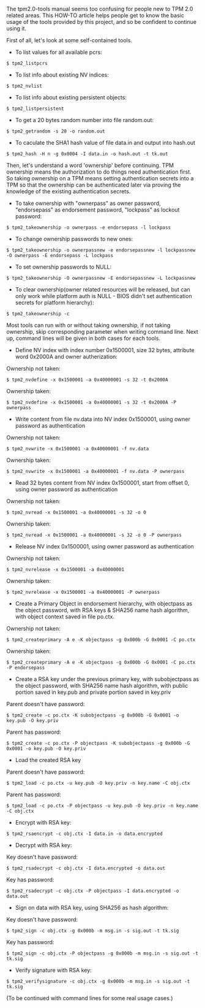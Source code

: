 The tpm2.0-tools manual seems too confusing for people new to TPM 2.0 related areas. This HOW-TO article helps people get to know the basic usage of the tools provided by this project, and so be confident to continue using it.

First of all, let's look at some self-contained tools.

* To list values for all available pcrs:

`$ tpm2_listpcrs`

* To list info about existing NV indices:

`$ tpm2_nvlist`

* To list info about existing persistent objects:

`$ tpm2_listpersistent`

* To get a 20 bytes random number into file random.out:

`$ tpm2_getrandom -s 20 -o random.out`

* To caculate the SHA1 hash value of file data.in and output into hash.out

`$ tpm2_hash -H n -g 0x0004 -I data.in -o hash.out -t tk.out`

Then, let's understand a word 'ownership' before continuing. TPM ownership means the authorization to do things need authentication first. So taking ownership on a TPM means setting authentication secrets into a TPM so that the ownership can be authenticated later via proving the knowledge of the existing authentication secrets.

* To take ownership with "ownerpass" as owner password, "endorsepass" as endorsement password, "lockpass" as lockout password:

`$ tpm2_takeownership -o ownerpass -e endorsepass -l lockpass`

* To change ownership passwords to new ones:

`$ tpm2_takeownership -o ownerpassnew -e endorsepassnew -l lockpassnew -O ownerpass -E endorsepass -L lockpass`

* To set ownership passwords to NULL:

`$ tpm2_takeownership -O ownerpassnew -E endorsepassnew -L lockpassnew`

* To clear ownership(owner related resources will be released, but can only work while platform auth is NULL - BIOS didn't set authentication secrets for platform hierarchy):

`$ tpm2_takeownership -c`

Most tools can run with or without taking ownership, if not taking ownership, skip corresponding parameter when writing command line. Next up, command lines will be given in both cases for each tools.

* Define NV index with index number 0x1500001, size 32 bytes, attribute word 0x2000A and owner autherization:

Ownership not taken:

`$ tpm2_nvdefine -x 0x1500001 -a 0x40000001 -s 32 -t 0x2000A`

Ownership taken:

`$ tpm2_nvdefine -x 0x1500001 -a 0x40000001 -s 32 -t 0x2000A -P ownerpass`

* Write content from file nv.data into NV index 0x1500001, using owner password as authentication

Ownership not taken:

`$ tpm2_nvwrite -x 0x1500001 -a 0x40000001 -f nv.data`

Ownership taken:

`$ tpm2_nvwrite -x 0x1500001 -a 0x40000001 -f nv.data -P ownerpass`

* Read 32 bytes content from NV index 0x1500001, start from offset 0, using owner password as authentication

Ownership not taken:

`$ tpm2_nvread -x 0x1500001 -a 0x40000001 -s 32 -o 0`

Ownership taken:

`$ tpm2_nvread -x 0x1500001 -a 0x40000001 -s 32 -o 0 -P ownerpass`

* Release NV index 0x1500001, using owner password as authentication

Ownership not taken:

`$ tpm2_nvrelease -x 0x1500001 -a 0x40000001`

Ownership taken:

`$ tpm2_nvrelease -x 0x1500001 -a 0x40000001 -P ownerpass`

* Create a Primary Object in endorsement hierarchy, with objectpass as the object password, with RSA keys & SHA256 name hash algorithm, with object context saved in file po.ctx.

Ownership not taken:

`$ tpm2_createprimary -A e -K objectpass -g 0x000b -G 0x0001 -C po.ctx`

Ownership taken:

`$ tpm2_createprimary -A e -K objectpass -g 0x000b -G 0x0001 -C po.ctx -P endorsepass`

* Create a RSA key under the previous primary key, with subobjectpass as the object password, with SHA256 name hash algorithm, with public portion saved in key.pub and private portion saved in key.priv

Parent doesn't have password:

`$ tpm2_create -c po.ctx -K subobjectpass -g 0x000b -G 0x0001 -o key.pub -O key.priv`

Parent has password:

`$ tpm2_create -c po.ctx -P objectpass -K subobjectpass -g 0x000b -G 0x0001 -o key.pub -O key.priv`

* Load the created RSA key

Parent doesn't have password:

`$ tpm2_load -c po.ctx -u key.pub -O key.priv -n key.name -C obj.ctx`

Parent has password:

`$ tpm2_load -c po.ctx -P objectpass -u key.pub -O key.priv -n key.name -C obj.ctx`

* Encrypt with RSA key:

`$ tpm2_rsaencrypt -c obj.ctx -I data.in -o data.encrypted`

* Decrypt with RSA key:

Key doesn't have password:

`$ tpm2_rsadecrypt -c obj.ctx -I data.encrypted -o data.out`

Key has password:

`$ tpm2_rsadecrypt -c obj.ctx -P objectpass -I data.encrypted -o data.out`

* Sign on data with RSA key, using SHA256 as hash algorithm:

Key doesn't have password:

`$ tpm2_sign -c obj.ctx -g 0x000b -m msg.in -s sig.out -t tk.sig`

Key has password:

`$ tpm2_sign -c obj.ctx -P objectpass -g 0x000b -m msg.in -s sig.out -t tk.sig`

* Verify signature with RSA key:

`$ tpm2_verifysignature -c obj.ctx -g 0x000b -m msg.in -s sig.out -t tk.sig`

(To be continued with command lines for some real usage cases.)
